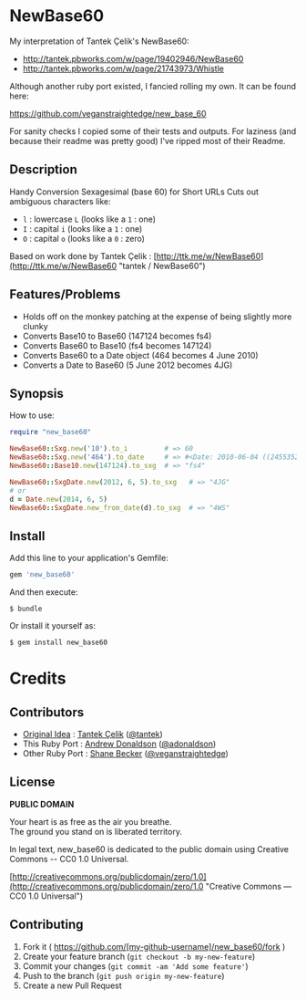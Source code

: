 # NewBase60

My interpretation of Tantek Çelik's NewBase60:

* http://tantek.pbworks.com/w/page/19402946/NewBase60
* http://tantek.pbworks.com/w/page/21743973/Whistle

Although another ruby port existed, I fancied rolling my own.
It can be found here:

https://github.com/veganstraightedge/new_base_60

For sanity checks I copied some of their tests and outputs. For laziness (and because their readme was pretty good) I've ripped most of their Readme.

## Description

Handy Conversion Sexagesimal (base 60) for Short URLs
Cuts out ambiguous characters like:

* `l` : lowercase `L` (looks like a `1` : one)
* `I` : capital   `i` (looks like a `1` : one)
* `O` : capital   `o` (looks like a `0` : zero)

Based on work done by Tantek Çelik : [http://ttk.me/w/NewBase60](http://ttk.me/w/NewBase60 "tantek / NewBase60")

## Features/Problems

* Holds off on the monkey patching at the expense of being slightly more clunky
* Converts Base10 to Base60 (147124 becomes fs4)
* Converts Base60 to Base10 (fs4 becomes 147124)
* Converts Base60 to a Date object (464 becomes 4 June 2010)
* Converts a Date to Base60 (5 June 2012 becomes 4JG)

## Synopsis

How to use:

```ruby
require "new_base60"

NewBase60::Sxg.new('10').to_i         # => 60
NewBase60::Sxg.new('464').to_date     # => #<Date: 2010-06-04 ((2455352j,0s,0n),+0s,2299161j)>
NewBase60::Base10.new(147124).to_sxg  # => "fs4"

NewBase60::SxgDate.new(2012, 6, 5).to_sxg   # => "4JG"
# or
d = Date.new(2014, 6, 5)
NewBase60::SxgDate.new_from_date(d).to_sxg  # => "4WS"
```

## Install

Add this line to your application's Gemfile:

```ruby
gem 'new_base60'
```

And then execute:

    $ bundle

Or install it yourself as:

    $ gem install new_base60

# Credits
## Contributors

* [Original Idea](http://tantek.com/w/NewBase60 "tantek / NewBase60") : [Tantek Çelik](http://tantek.com "tantek.com") ([@tantek](https://github.com/tantek))
* This Ruby Port : [Andrew Donaldson](http://adonaldson.co.uk) ([@adonaldson](https://github.com/adonaldson))
* Other Ruby Port : [Shane Becker](http://iamshane.com "I&#x27;m Shane Becker") ([@veganstraightedge](https://github.com/veganstraightedge))

## License

**PUBLIC DOMAIN**

Your heart is as free as the air you breathe. <br>
The ground you stand on is liberated territory.

In legal text, new_base60 is dedicated to the public domain
using Creative Commons -- CC0 1.0 Universal.

[http://creativecommons.org/publicdomain/zero/1.0](http://creativecommons.org/publicdomain/zero/1.0 "Creative Commons &mdash; CC0 1.0 Universal")

## Contributing

1. Fork it ( https://github.com/[my-github-username]/new_base60/fork )
2. Create your feature branch (`git checkout -b my-new-feature`)
3. Commit your changes (`git commit -am 'Add some feature'`)
4. Push to the branch (`git push origin my-new-feature`)
5. Create a new Pull Request
